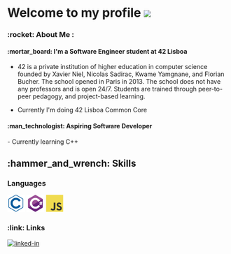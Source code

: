  <h1>
  Welcome to my profile
<img src="https://media.giphy.com/media/hvRJCLFzcasrR4ia7z/giphy.gif" width="30px"/>
</h1>
</div>
<div id="about-me">
<h3>:rocket:	About Me :</h3>
<h4> :mortar_board: I'm a Software Engineer student at 42 Lisboa</h4>

- 42 is a private institution of higher education in computer science founded by Xavier Niel, Nicolas Sadirac, Kwame Yamgnane, and Florian Bucher. The school opened in Paris in 2013. The school does not have any professors and is open 24/7. Students are trained through peer-to-peer pedagogy, and project-based learning.

- Currently I'm doing 42 Lisboa Common Core

<h4> :man_technologist: Aspiring Software Developer</h4>
- Currently learning C++
</div>
<div id="tools">
<h2>:hammer_and_wrench: Skills</h2>
<h3> Languages</h3>
    <img src="https://github.com/devicons/devicon/blob/master/icons/c/c-line.svg" title="C" **alt="C" width="40" height="40"/>
    <img src="https://github.com/devicons/devicon/blob/master/icons/csharp/csharp-original.svg" title="C" **alt="C" width="40" height="40"/>
      <img src="https://github.com/devicons/devicon/blob/master/icons/javascript/javascript-original.svg" title="JavaScript" alt="JavaScript" width="40" height="40"/>&nbsp;
</div>

<h3>:link: Links </h3>
<a href="https://www.linkedin.com/in/francisco-zeferino-5b0971231/" rel="nofollow"><img src="https://camo.githubusercontent.com/c1b58e41b98a889bca12be9902dbfc0ec506e161ae26b8e0460a7b64e661b816/68747470733a2f2f696d672e736869656c64732e696f2f62616467652f4c696e6b65645f496e2d3030373742353f7374796c653d666f722d7468652d6261646765266c6f676f3d4c696e6b6564496e266c6f676f436f6c6f723d7768697465" alt="linked-in" data-canonical-src="https://img.shields.io/badge/Linked_In-0077B5?style=for-the-badge&amp;logo=LinkedIn&amp;logoColor=white" style="max-width: 100%;"></a>
